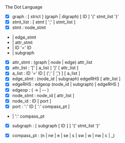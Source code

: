 The Dot Language

* [x] graph 	: 	[ strict ] (graph | digraph) [ ID ] '{' stmt_list '}'
* [x] stmt_list 	: 	[ stmt [ ';' ] stmt_list ]
* [x] stmt 	: 	node_stmt
* 	| 	edge_stmt
* 	| 	attr_stmt
* 	| 	ID '=' ID
* 	| 	subgraph
* [x] attr_stmt 	: 	(graph | node | edge) attr_list
* [x] attr_list 	: 	'[' [ a_list ] ']' [ attr_list ]
* [x] a_list 	: 	ID '=' ID [ (';' | ',') ] [ a_list ]
* [x] edge_stmt 	: 	(node_id | subgraph) edgeRHS [ attr_list ]
* [x] edgeRHS 	: 	edgeop (node_id | subgraph) [ edgeRHS ]
* [x] edgeop : ( -> | -- )
* [x] node_stmt 	: 	node_id [ attr_list ]
* [x] node_id 	: 	ID [ port ]
* [x] port 	: 	':' ID [ ':' compass_pt ]
* 	| 	':' compass_pt
* [x] subgraph 	: 	[ subgraph [ ID ] ] '{' stmt_list '}'
* [x] compass_pt 	: 	(n | ne | e | se | s | sw | w | nw | c | _)

